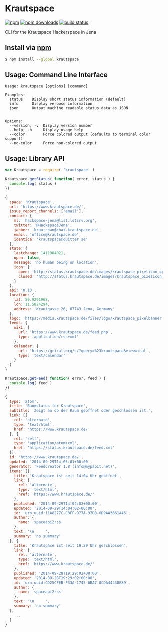 # Krautspace
[![npm](https://img.shields.io/npm/v/krautspace.svg?style=flat-square)](https://npmjs.com/package/krautspace)
[![npm downloads](https://img.shields.io/npm/dm/krautspace.svg?style=flat-square)](https://npmjs.com/package/krautspace)
[![build status](https://img.shields.io/travis/jhermsmeier/krautspace.svg?style=flat-square)](https://travis-ci.org/jhermsmeier/krautspace)

CLI for the Krautspace Hackerspace in Jena

## Install via [npm](https://npmjs.com/package/krautspace)

```sh
$ npm install --global krautspace
```

## Usage: Command Line Interface

```
Usage: krautspace [options] [command]

Examples:
  status    Display short status information (default)
  info      Display verbose information
  json      Output machine readable status data as JSON


Options:
  --version, -v  Display version number
  --help, -h     Display usage help
  --color        Force colored output (defaults to terminal color support)
  --no-color     Force non-colored output
```

## Usage: Library API

```js
var Krautspace = require( 'krautspace' )
```

```js
Krautspace.getStatus( function( error, status ) {
  console.log( status )
})
```

```js
{
  space: 'Krautspace',
  url: 'https://www.krautspace.de/',
  issue_report_channels: ['email'],
  contact: {
    ml: 'hackspace-jena@list.lstsrv.org',
    twitter: '@HackspaceJena',
    jabber: 'krautchan@chat.krautspace.de',
    email: 'office@krautspace.de',
    identica: 'krautspace@quitter.se'
  },
  state: {
    lastchange: 1411984021,
    open: false,
    message: 'no human being on location',
    icon: {
      open: 'http://status.krautspace.de/images/krautspace_pixelicon_open.png',
      closed: 'http://status.krautspace.de/images/krautspace_pixelicon_closed.png'
    }
  },
  api: '0.13',
  location: {
    lat: 50.9291968,
    lon: 11.5824294,
    address: 'Krautgasse 26, 07743 Jena, Germany'
  },
  logo: 'https://media.krautspace.de/files/logo/krautspace_pixelbanner.png',
  feeds: {
    wiki: {
      url: 'https://www.krautspace.de/feed.php',
      type: 'application/rss+xml'
    },
    calendar: {
      url: 'https://grical.org/s/?query=%23krautspace&view=ical',
      type: 'text/calendar'
    }
  }
}
```

```js
Krautspace.getFeed( function( error, feed ) {
  console.log( feed )
})
```

```js
{
  type: 'atom',
  title: 'Raumstatus für Krautspace',
  subtitle: 'Zeigt an ob der Raum geöffnet oder geschlossen ist.',
  link: [{
    rel: 'alternate',
    type: 'text/html',
    href: 'https://www.krautspace.de/'
  }, {
    rel: 'self',
    type: 'application/atom+xml',
    href: 'https://status.krautspace.de/feed.xml'
  }],
  id: 'https://www.krautspace.de/',
  updated: '2014-09-29T14:05:01+00:00',
  generator: 'FeedCreator 1.8 (info@mypapit.net)',
  items: [{
    title: 'Krautspace ist seit 14:04 Uhr geöffnet',
    link: {
      rel: 'alternate',
      type: 'text/html',
      href: 'https://www.krautspace.de/'
    },
    published: '2014-09-29T14:04:02+00:00',
    updated: '2014-09-29T14:04:02+00:00',
    id: 'urn:uuid:11A8277C-E8FF-977A-97D8-6D9AA3661A46',
    author: {
      name: 'spaceapi2rss'
    },
    text: '\n     ',
    summary: 'no summary'
  }, {
    title: 'Krautspace ist seit 19:29 Uhr geschlossen',
    link: {
      rel: 'alternate',
      type: 'text/html',
      href: 'https://www.krautspace.de/'
    },
    published: '2014-09-28T19:29:02+00:00',
    updated: '2014-09-28T19:29:02+00:00',
    id: 'urn:uuid:CD25CFEB-F33A-1745-6BA7-0CDA44430E89',
    author: {
      name: 'spaceapi2rss'
    },
    text: '\n     ',
    summary: 'no summary'
  },
    ...
  ]
}
```

